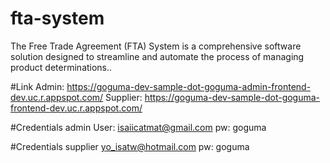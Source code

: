 # fta-system
The Free Trade Agreement (FTA) System is a comprehensive software solution designed to streamline and automate the process of managing product determinations.. 

#Link
Admin: https://goguma-dev-sample-dot-goguma-admin-frontend-dev.uc.r.appspot.com/
Supplier: https://goguma-dev-sample-dot-goguma-frontend-dev.uc.r.appspot.com/

#Credentials admin
User: isaiicatmat@gmail.com
pw: goguma

#Credentials supplier
yo_isatw@hotmail.com
pw: goguma
